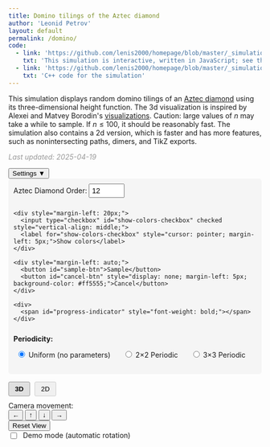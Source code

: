 ```yaml
---
title: Domino tilings of the Aztec diamond
author: 'Leonid Petrov'
layout: default
permalink: /domino/
code:
  - link: 'https://github.com/lenis2000/homepage/blob/master/_simulations/p/domino.md'
    txt: 'This simulation is interactive, written in JavaScript; see the source code of this page at the link'
  - link: 'https://github.com/lenis2000/homepage/blob/master/_simulations/p/domino.cpp'
    txt: 'C++ code for the simulation'
---
```



<style>
  /* Height function label styling for better readability */
  .height-label {
    fill: #000;
    stroke: #fff;
    stroke-width: 0.3px;          /* outline thickness – tweak at will */
    paint-order: stroke fill;   /* draw stroke first, then fill      */
    stroke-linejoin: round;     /* smooth outline corners            */
    font-family: sans-serif;
  }

  /* Layout for the visualization panes */
  .visualization-container {
    width: 100%;
    position: relative;
  }

  .viz-pane {
    width: 100%;
    margin-bottom: 15px;
  }

  /* Canvas styling */
  #aztec-canvas, #aztec-2d-canvas {
    width: 100%;
    height: 75vh; /* Use 75% of viewport height - slightly larger in vertical direction */
    vertical-align: top;
  }

  /* Mobile responsiveness */
  .mobile-input {
    max-width: 5rem;
  }

  input[type="number"].mobile-input {
    padding: 0.25rem;
    font-size: 0.9rem;
  }

  #aztec-svg-2d {
    touch-action: none; /* Prevent browser defaults on touch */
  }

  #aztec-2d-canvas {
    background-color: #f8f8f8;
    border: 1px solid #ddd;
    display: flex;
    justify-content: center;
    align-items: center;
    display: none; /* Hidden by default */
  }

  /* View toggle and display options styling */
  .view-toggle, .display-options {
    margin-bottom: 10px;
  }

  .view-toggle button {
    padding: 6px 12px;
    margin-right: 5px;
    border: 1px solid #ccc;
    background-color: #f0f0f0;
    border-radius: 3px;
    cursor: pointer;
  }

  .view-toggle button.active {
    background-color: #e0e0e0;
    font-weight: bold;
    border-color: #999;
  }

  .display-options {
    display: flex;
    align-items: center;
    padding: 8px;
    background-color: #f5f5f5;
    border-radius: 4px;
    margin-bottom: 15px;
  }

  .display-options label {
    margin-left: 5px;
    cursor: pointer;
    user-select: none;
  }

  .display-options input[type="checkbox"] {
    cursor: pointer;
  }

  @media (max-width: 768px) {
    #aztec-canvas, #aztec-2d-canvas {
      height: 65vh;
    }
  }

  @media (max-width: 600px) {
    #aztec-canvas, #aztec-2d-canvas {
      height: 60vh;
    }
  }

  /* Styling for buttons and controls */
  #sample-btn:disabled {
    opacity: 0.7;
    cursor: not-allowed;
    background-color: #cccccc;
  }

  button {
    cursor: pointer;
  }

  .pane-title {
    font-weight: bold;
    margin-bottom: 10px;
    padding-bottom: 5px;
    border-bottom: 1px solid #eee;
  }

  #move-left-btn, #move-up-btn, #move-down-btn, #move-right-btn, #reset-view-btn {
    transition: background-color 0.2s;
  }

  #move-left-btn:hover, #move-up-btn:hover, #move-down-btn:hover, #move-right-btn:hover, #reset-view-btn:hover {
    background-color: #e0e0e0;
  }

  .parameters-section {
    background-color: #f5f5f5;
    padding: 10px;
    border-radius: 5px;
    margin-bottom: 15px;
  }
</style>

<script src="https://cdn.jsdelivr.net/npm/three@0.132.2/build/three.min.js"></script>
<script src="https://cdn.jsdelivr.net/npm/three@0.132.2/examples/js/controls/OrbitControls.js"></script>
<script src="https://d3js.org/d3.v7.min.js"></script>
<script src="https://code.jquery.com/jquery-3.6.0.min.js"></script>
<script src="https://cdn.jsdelivr.net/npm/popper.js@1.16.1/dist/umd/popper.min.js"></script>
<script src="https://cdn.jsdelivr.net/npm/bootstrap@4.6.0/dist/js/bootstrap.min.js"></script>
<script src="{{site.url}}/s/domino.js"></script>


This simulation displays random domino tilings of an <a href="https://mathworld.wolfram.com/AztecDiamond.html">Aztec diamond</a> using its three-dimensional height function. The 3d visualization is inspired by Alexei and Matvey Borodin's <a href="https://math.mit.edu/~borodin/aztec.html">visualizations</a>. Caution: large values of $n$ may take a while to sample. If $n\le 100$, it should be reasonably fast. The simulation also contains a 2d version, which is faster and has more features, such as nonintersecting paths, dimers, and TikZ exports.

<i style="color:#999999;">Last updated: 2025-04-19</i>

<!-- Parameters section above the panes -->
<!-- Settings toggle button for small screens (Bootstrap 4 alpha.6) -->
<button class="btn btn-secondary w-100 d-block d-md-none mb-2" type="button" data-toggle="collapse" data-target="#controls" aria-expanded="true" aria-controls="controls">
  Settings ▼
</button>

<style>
  /* Additional styles for the collapse toggle */
  @media (max-width: 767px) {
    .collapse:not(.show) {
      display: none;
    }
  }
</style>

<div id="controls" class="collapse show d-md-block">
  <div class="parameters-section">
    <div style="display: flex; flex-wrap: wrap; align-items: center; gap: 10px; margin-bottom: 10px;">
      <div>
        <label for="n-input">Aztec Diamond Order: </label>
        <input id="n-input" type="number" value="12" min="2" step="2" max="300" size="3" class="mobile-input">
      </div>

    <div style="margin-left: 20px;">
      <input type="checkbox" id="show-colors-checkbox" checked style="vertical-align: middle;">
      <label for="show-colors-checkbox" style="cursor: pointer; margin-left: 5px;">Show colors</label>
    </div>

    <div style="margin-left: auto;">
      <button id="sample-btn">Sample</button>
      <button id="cancel-btn" style="display: none; margin-left: 5px; background-color: #ff5555;">Cancel</button>
    </div>

    <div>
      <span id="progress-indicator" style="font-weight: bold;"></span>
    </div>
  </div>

  <!-- Periodicity control with radio buttons -->
  <div style="margin-bottom: 15px;">
    <h4 style="margin-top: 0; margin-bottom: 8px;">Periodicity:</h4>
    <div style="display: flex; flex-wrap: wrap; gap: 15px; margin-bottom: 10px;">
      <div style="padding: 5px; border-radius: 4px; cursor: pointer;">
        <input type="radio" id="uniform-radio" name="periodicity" value="uniform" checked style="cursor: pointer;">
        <label for="uniform-radio" style="cursor: pointer; user-select: none;">Uniform (no parameters)</label>
      </div>
      <div style="padding: 5px; border-radius: 4px; cursor: pointer;">
        <input type="radio" id="2x2-radio" name="periodicity" value="2x2" style="cursor: pointer;">
        <label for="2x2-radio" style="cursor: pointer; user-select: none;">2×2 Periodic</label>
      </div>
      <div style="padding: 5px; border-radius: 4px; cursor: pointer;">
        <input type="radio" id="3x3-radio" name="periodicity" value="3x3" style="cursor: pointer;">
        <label for="3x3-radio" style="cursor: pointer; user-select: none;">3×3 Periodic</label>
      </div>
    </div>
  </div>

  <!-- 2×2 Periodic Weights (initially hidden) -->
  <div id="weights-2x2" style="display: none; margin-bottom: 15px;">
    <h4 style="margin-top: 0; margin-bottom: 5px;">2×2 Periodic Weights</h4>
    <div style="display: flex; gap: 15px;">
      <div>
        <label for="a-input">a:</label>
        <input id="a-input" type="number" value="0.5" step="0.1" min="0.1" max="10" style="width: 60px;">
      </div>
      <div>
        <label for="b-input">b:</label>
        <input id="b-input" type="number" value="1.0" step="0.1" min="0.1" max="10" style="width: 60px;">
      </div>
    </div>
  </div>

  <!-- 3×3 Periodic Weights (initially hidden) -->
  <div id="weights-3x3" style="display: none;">
    <h4 style="margin-top: 0; margin-bottom: 5px;">3×3 Periodic Weights</h4>
    <div style="display: grid; grid-template-columns: repeat(3, 60px); gap: 5px;">
      <input id="w1" type="number" value="1.0" step="0.1" min="0.1" max="10" style="width: 50px;">
      <input id="w2" type="number" value="4.0" step="0.1" min="0.1" max="10" style="width: 50px;">
      <input id="w3" type="number" value="1.0" step="0.1" min="0.1" max="10" style="width: 50px;">
      <input id="w4" type="number" value="1.0" step="0.1" min="0.1" max="10" style="width: 50px;">
      <input id="w5" type="number" value="1.0" step="0.1" min="0.1" max="10" style="width: 50px;">
      <input id="w6" type="number" value="1.0" step="0.1" min="0.1" max="10" style="width: 50px;">
      <input id="w7" type="number" value="1.0" step="0.1" min="0.1" max="10" style="width: 50px;">
      <input id="w8" type="number" value="1.0" step="0.1" min="0.1" max="10" style="width: 50px;">
      <input id="w9" type="number" value="9.0" step="0.1" min="0.1" max="10" style="width: 50px;">
    </div>
  </div>
</div>
</div><!-- End of controls collapse wrapper -->

<!-- Visualization container with switchable views -->
<div class="visualization-container">
  <!-- View toggle buttons -->
  <div class="view-toggle d-flex flex-wrap mb-2">
    <button id="view-3d-btn" class="btn btn-sm mr-2 active" style="background-color: #e0e0e0; border: 1px solid #999; border-radius: 3px; padding: 6px 12px;">3D</button>
    <button id="view-2d-btn" class="btn btn-sm" style="background-color: #f0f0f0; border: 1px solid #ccc; border-radius: 3px; padding: 6px 12px;">2D</button>
  </div>

  <!-- Camera controls for 3D pane -->
  <div id="camera-controls" class="mb-3">
    <div class="d-flex flex-wrap align-items-center">
      <label class="mr-2 mb-1">Camera movement:</label>
      <div class="btn-group mr-2 mb-1">
        <button id="move-left-btn" class="btn btn-sm btn-outline-secondary px-2 py-1">←</button>
        <button id="move-up-btn" class="btn btn-sm btn-outline-secondary px-2 py-1">↑</button>
        <button id="move-down-btn" class="btn btn-sm btn-outline-secondary px-2 py-1">↓</button>
        <button id="move-right-btn" class="btn btn-sm btn-outline-secondary px-2 py-1">→</button>
      </div>
      <button id="reset-view-btn" class="btn btn-sm btn-outline-secondary mr-2 mb-1">Reset View</button>
      <div class="mb-1">
        <input type="checkbox" id="demo-mode" style="vertical-align: middle;">
        <label for="demo-mode" style="cursor: pointer; margin-left: 5px;">Demo mode (automatic rotation)</label>
      </div>
    </div>
  </div>

  <!-- 3D Visualization Pane (default) -->
  <div id="aztec-canvas"></div>

  <!-- 2D Visualization Pane (hidden by default) -->
  <div id="aztec-2d-canvas" style="position: relative; overflow: hidden; height: 75vh;">
    <!-- 2D controls (fixed at top like 3D controls) -->
    <div id="controls-2d" class="mb-3">
      <!-- Zoom controls (always visible) -->
      <div class="d-flex flex-wrap align-items-center mb-2">
        <span class="font-weight-bold mr-2 mb-1">Zoom: </span>
        <div class="btn-group mr-2 mb-1">
          <button id="zoom-in-btn-2d" class="btn btn-sm btn-outline-secondary px-2 py-1">+</button>
          <button id="zoom-out-btn-2d" class="btn btn-sm btn-outline-secondary px-2 py-1">-</button>
        </div>
        <button id="zoom-reset-btn-2d" class="btn btn-sm btn-outline-secondary mr-2 mb-1">Reset Zoom</button>
        <span class="d-none d-md-inline font-italic small">(Use mouse wheel to zoom and drag to pan)</span>
      </div>

      <!-- Toggle for 2D display options on mobile -->
      <button class="btn btn-sm btn-secondary d-block d-md-none w-100 mb-2" type="button" data-toggle="collapse" data-target="#display-options-2d" aria-expanded="false" aria-controls="display-options-2d">
        Display Options ▼
      </button>

      <!-- Display options (collapsible on mobile) -->
      <div id="display-options-2d" class="collapse show d-md-block mb-2">
        <div class="mb-1">
          <input type="checkbox" id="grayscale-checkbox-2d" style="vertical-align: middle;">
          <label for="grayscale-checkbox-2d" style="cursor: pointer; margin-left: 5px;">Grayscale mode (nice for gas phase in \(2\times 2\) model)</label>
        </div>

        <div class="mb-1">
          <input type="checkbox" id="checkerboard-checkbox-2d" style="vertical-align: middle;">
          <label for="checkerboard-checkbox-2d" style="cursor: pointer; margin-left: 5px;">Show checkerboard overlay</label>
        </div>

        <div class="form-group form-inline mb-1">
          <label for="border-width-input" class="mr-2">Border thickness:</label>
          <input type="number" id="border-width-input" min="0" max="1" step="0.05" value="0.1" class="form-control form-control-sm mobile-input">
        </div>

        <div class="mb-1">
          <input type="checkbox" id="paths-checkbox-2d" style="vertical-align: middle;">
          <label for="paths-checkbox-2d" style="cursor: pointer; margin-left: 5px;">Show nonintersecting paths</label>
        </div>

        <div class="mb-1">
          <input type="checkbox" id="dimers-checkbox-2d" style="vertical-align: middle;">
          <label for="dimers-checkbox-2d" style="cursor: pointer; margin-left: 5px;">Show dimers</label>
        </div>

        <div class="mb-1" id="height-function-toggle-container">
          <input type="checkbox" id="height-function-checkbox-2d" style="vertical-align: middle;">
          <label for="height-function-checkbox-2d" style="cursor: pointer; margin-left: 5px;">Show height function (\(n \le 30\) only)</label>
        </div>
      </div>
    </div>

    <!-- SVG container with adjusted height to account for controls -->
    <svg id="aztec-svg-2d" style="width: 100%; height: calc(100% - 120px); border: 1px solid #ccc;"></svg>
  </div>
</div>

<script>
// Add functionality for the collapse toggle on small screens using vanilla JS
document.addEventListener('DOMContentLoaded', function() {
  // Get the Bootstrap 4 collapse instances
  var controlsEl = document.getElementById('controls');
  var displayOptionsEl = document.getElementById('display-options-2d');

  // Auto-collapse on small screens initially
  if (window.innerWidth < 768) {
    // For Bootstrap 4 alpha.6, we need to toggle the class manually
    controlsEl.classList.remove('show');
    if (displayOptionsEl) displayOptionsEl.classList.remove('show');
  }

  // Update the collapse state on window resize
  window.addEventListener('resize', function() {
    if (window.innerWidth >= 768) {
      controlsEl.classList.add('show');
      if (displayOptionsEl) displayOptionsEl.classList.add('show');
    }
  });
});

// Helper function to create a message for large tilings (n > 300) in 3D view
function createLargeTilingMessage() {
  const container = document.getElementById('aztec-canvas');
  container.innerHTML = '';
  const messageDiv = document.createElement('div');
  messageDiv.style.width = '100%';
  messageDiv.style.height = '100%';
  messageDiv.style.display = 'flex';
  messageDiv.style.alignItems = 'center';
  messageDiv.style.justifyContent = 'center';
  messageDiv.style.backgroundColor = '#f0f0f0';
  messageDiv.style.border = '1px solid #ccc';
  messageDiv.style.padding = '20px';
  messageDiv.style.boxSizing = 'border-box';
  messageDiv.style.fontSize = '18px';
  messageDiv.style.fontWeight = 'bold';
  messageDiv.style.textAlign = 'center';
  messageDiv.innerHTML = 'For n > 300, only 2D visualization is available.<br>Switch to the 2D view using the button above.<br><br>To see a 3D visualization, decrease n to 300 or less and click Sample.';
  container.appendChild(messageDiv);
}

Module.onRuntimeInitialized = async function() {
  const simulateAztec = Module.cwrap('simulateAztec','number',['number','number','number','number','number','number','number','number','number','number'],{async:true});
  const freeString    = Module.cwrap('freeString',null,['number']);
  const getProgress   = Module.cwrap('getProgress','number',[]);

  // Three.js setup
  let scene, camera, renderer, controls, dominoGroup;
  let animationActive = true;

  // Simulation state
  let simulationActive = false;
  let abortController = null;
  const progressElem = document.getElementById("progress-indicator");
  const updateBtn = document.getElementById("update-btn");
  const cancelBtn = document.getElementById("cancel-btn");
  let progressInterval;
  let cachedDominoes = null; // Store dominoes for 2D view
  let useHeightFunction = false; // Track height function visibility state
  let heightGroup; // Group for height function display

  // Demo mode state
  let isDemoMode = false;
  let rotationSpeed = 0.005; // Speed of rotation in radians

  function initThreeJS() {
    scene = new THREE.Scene();
    scene.background = new THREE.Color(0xf0f0f0);
    const container = document.getElementById('aztec-canvas');

    // Make sure the container is visible
    container.style.display = 'block';
    // No innerHTML clearing here - it can disrupt existing WebGL context

    const w = container.clientWidth, h = container.clientHeight;
    renderer = new THREE.WebGLRenderer({antialias:true});
    renderer.setSize(w,h);
    renderer.setPixelRatio(window.devicePixelRatio);
    // Enable OES_element_index_uint extension for WebGL 1 to support 32-bit indices
    renderer.getContext().getExtension('OES_element_index_uint');

    // Clear and add canvas
    container.innerHTML = '';
    container.appendChild(renderer.domElement);

    const frustum = 100, aspect = w/h;
    camera = new THREE.OrthographicCamera(
      -frustum*aspect/2, frustum*aspect/2,
       frustum/2, -frustum/2,
      1,1000
    );
    camera.position.set(0, 130, 0);
    camera.lookAt(0, 0, 0);

    scene.add(new THREE.AmbientLight(0xffffff,0.5));
    const dir1 = new THREE.DirectionalLight(0xffffff,0.8);
    dir1.position.set(0.5,1,0.5).normalize();
    scene.add(dir1);
    const dir2 = new THREE.DirectionalLight(0xffffff,0.6);
    dir2.position.set(-0.5,1,-0.5).normalize();
    scene.add(dir2);

    controls = new THREE.OrbitControls(camera, renderer.domElement);
    controls.enableDamping = true;
    controls.dampingFactor = 0.25;

    /* NEW — allow one‑finger rotate on touch devices */
    controls.touches.ONE = THREE.TOUCH.ROTATE;
    window.addEventListener('resize', onWindowResize);

    dominoGroup = new THREE.Group();
    scene.add(dominoGroup);

    animate();
  }

  function onWindowResize(){
    const container = document.getElementById('aztec-canvas');
    const w = container.clientWidth, h = container.clientHeight;
    const frustum = 100, aspect = w/h;
    camera.left = -frustum*aspect/2; camera.right = frustum*aspect/2;
    camera.top = frustum/2; camera.bottom = -frustum/2;
    camera.updateProjectionMatrix();
    renderer.setSize(w,h);
  }

  function animate(){
    if (!animationActive) return;

    requestAnimationFrame(animate);
    controls.update();

    // Apply rotation in demo mode
    if (isDemoMode && dominoGroup) {
      dominoGroup.rotation.y += rotationSpeed;
    }

    renderer.render(scene, camera);
  }

  // Helper function to sleep for ms milliseconds
  function sleep(ms) {
    return new Promise(resolve => setTimeout(resolve, ms));
  }

  function startSimulation() {
    simulationActive = true;

    // Disable sample button and n-input
    document.getElementById("sample-btn")?.setAttribute("disabled", "disabled");
    document.getElementById("n-input")?.setAttribute("disabled", "disabled");

    // Disable all the periodicity controls
    document.querySelectorAll('input[name="periodicity"]').forEach(radio => {
      radio.disabled = true;
    });

    // Disable all weight inputs regardless of current periodicity
    document.getElementById("a-input")?.setAttribute("disabled", "disabled");
    document.getElementById("b-input")?.setAttribute("disabled", "disabled");

    for (let i = 1; i <= 9; i++) {
      document.getElementById(`w${i}`)?.setAttribute("disabled", "disabled");
    }

    // Show cancel button
    if (cancelBtn) {
      cancelBtn.style.display = 'inline-block';
      cancelBtn.removeAttribute("disabled");
    }

    abortController = new AbortController();
  }

  function stopSimulation() {
    simulationActive = false;
    clearInterval(progressInterval);

    // Force re-enable all controls
    document.getElementById("sample-btn")?.removeAttribute("disabled");
    document.getElementById("n-input")?.removeAttribute("disabled");

    // Re-enable all radio buttons
    document.querySelectorAll('input[name="periodicity"]').forEach(radio => {
      radio.disabled = false;
    });

    // Re-enable ALL possible input fields regardless of current periodicity
    document.getElementById("a-input")?.removeAttribute("disabled");
    document.getElementById("b-input")?.removeAttribute("disabled");

    for (let i = 1; i <= 9; i++) {
      document.getElementById(`w${i}`)?.removeAttribute("disabled");
    }

    // Make sure parameter display is correct
    try {
      updatePeriodicityParams();
    } catch (e) {
      console.error("Error updating params:", e);
    }

    if (cancelBtn) cancelBtn.style.display = 'none';
    if (progressElem) progressElem.innerText = "Simulation cancelled";

    if (abortController) {
      abortController.abort();
      abortController = null;
    }
  }

  // Initialize Three.js when the module is loaded
  initThreeJS();

  // Add a global function to easily reset Three.js if needed
  window.resetThreeJS = function() {
    console.log("Manual reset of Three.js requested");
    if (renderer) {
      renderer.dispose();
    }
    initThreeJS();
    return "Three.js reset complete";
  };

  // Calculate height function based on domino configuration
  // This implementation follows the algorithm from 2025-02-02-aztec-uniform.md
  function calculateHeightFunction(dominoes) {
    if (!dominoes || dominoes.length === 0) return new Map();

    // 1. Determine lattice unit (scaling factor)
    const minSidePx = Math.min(...dominoes.map(d => Math.min(d.w, d.h)));
    const unit = minSidePx / 2; // 2 lattice units → 1 short side
    if (unit <= 0) return new Map();

    // 2. Convert each domino to (orient, sign, gx, gy)
    const dominoData = dominoes.map(d => {
      const horiz = d.w > d.h;
      const orient = horiz ? 0 : 1;
      const sign = horiz
        ? (d.color === "green" ? -1 : 1)   // horizontal: green = −1, blue = +1
        : (d.color === "yellow" ? -1 : 1);  // vertical: yellow = −1, red = +1
      const gx = Math.round(d.x / unit);   // lattice coordinates
      const gy = Math.round(d.y / unit);
      return [orient, sign, gx, gy];
    });

    // 3. Build graph with height increments
    const adj = new Map();

    function addEdge(v1, v2, dh) {
      const v1Key = `${v1[0]},${v1[1]}`;
      const v2Key = `${v2[0]},${v2[1]}`;

      if (!adj.has(v1Key)) adj.set(v1Key, []);
      if (!adj.has(v2Key)) adj.set(v2Key, []);

      adj.get(v1Key).push([v2Key, dh]);
      adj.get(v2Key).push([v1Key, -dh]);
    }

    dominoData.forEach(([o, s, x, y]) => {
      if (o === 0) { // horizontal (4×2)
        const TL = [x, y+2], TM = [x+2, y+2], TR = [x+4, y+2];
        const BL = [x, y], BM = [x+2, y], BR = [x+4, y];

        addEdge(TL, TM, -s); addEdge(TM, TR, s);
        addEdge(BL, BM, s); addEdge(BM, BR, -s);
        addEdge(TL, BL, s); addEdge(TM, BM, 3*s);
        addEdge(TR, BR, s);
      } else { // vertical (2×4)
        const TL = [x, y+4], TR = [x+2, y+4];
        const ML = [x, y+2], MR = [x+2, y+2];
        const BL = [x, y], BR = [x+2, y];

        addEdge(TL, TR, -s); addEdge(ML, MR, -3*s); addEdge(BL, BR, -s);
        addEdge(TL, ML, s); addEdge(ML, BL, -s);
        addEdge(TR, MR, -s); addEdge(MR, BR, s);
      }
    });

    // 4. Breadth-first integration of heights
    const verts = Array.from(adj.keys()).map(k => {
      const [gx, gy] = k.split(',').map(Number);
      return {k, gx, gy};
    });

    // Find the "bottom-left" vertex as the root
    const root = verts.reduce((a, b) =>
      (a.gy < b.gy) || (a.gy === b.gy && a.gx <= b.gx) ? a : b
    ).k;

    const heights = new Map([[root, 0]]);
    const queue = [root];

    while (queue.length > 0) {
      const v = queue.shift();
      for (const [w, dh] of adj.get(v)) {
        if (!heights.has(w)) {
          heights.set(w, heights.get(v) + dh);
          queue.push(w);
        }
      }
    }

    // Create a map of vertex coordinates to height values
    const finalHeights = new Map();
    heights.forEach((h, key) => {
      const [x, y] = key.split(',').map(Number);
      // Important: negate the height as per the requirements
      finalHeights.set(`${x},${y}`, -h);
    });

    return finalHeights;
  }

  // Create a 3D face for a domino with its height function
  function createDominoFaces(domino, heightMap, scale) {
    const oddI = domino.color === "blue" || domino.color === "yellow";
    const oddJ = domino.color === "blue" || domino.color === "red";

    const isHorizontal = domino.w > domino.h;
    const color = domino.color;

    // Determine coordinates for each vertex
    let pts;
    if (isHorizontal) {
      // horizontal domino (blue or green)
      const w = 4, h = 2;
      const x = domino.x;
      const y = domino.y;

      pts = [
        [x, y+h],    // top-left
        [x+w, y+h],  // top-right
        [x+w, y],    // bottom-right
        [x, y],      // bottom-left
        [x+w/2, y+h],// top-mid
        [x+w/2, y]   // bottom-mid
      ];
    } else {
      // vertical domino (yellow or red)
      const w = 2, h = 4;
      const x = domino.x;
      const y = domino.y;

      pts = [
        [x, y],      // bottom-left
        [x, y+h],    // top-left
        [x+w, y+h],  // top-right
        [x+w, y],    // bottom-right
        [x, y+h/2],  // left-mid
        [x+w, y+h/2] // right-mid
      ];
    }

    // Map points to 3D coordinates with heights
    const vertices = [];
    const unit = isHorizontal ? domino.w / 4 : domino.h / 4;

    for (const [x, y] of pts) {
      const gridX = Math.round(x / unit);
      const gridY = Math.round(y / unit);
      const key = `${gridX},${gridY}`;

      // Get height for this vertex (default to 0 if not found)
      let z = 0;
      if (heightMap.has(key)) {
        z = heightMap.get(key);
      }

      // Apply scale and shifts
      const adjustedXShift = -0.5 + (isHorizontal ? 0 : 0);
      const adjustedYShift = 1.5 + (isHorizontal ? 0 : 0);

      vertices.push([
        x / 2.0 + adjustedXShift,
        z,  // z is the height
        y / 2.0 + adjustedYShift
      ]);
    }

    return {
      color: color,
      vertices: vertices
    };
  }

  async function updateVisualization(n) {
    /* ------------------------------------------------------------------ */
     /* 1. wipe previous geometry *and* transforms                          */
     /* ------------------------------------------------------------------ */
     if (dominoGroup) {
       dominoGroup.clear();                    // three ≥ r152 preferred to loop/remove
       dominoGroup.position.set(0, 0, 0);
       dominoGroup.rotation.set(0, 0, 0);
       dominoGroup.scale.set(1, 1, 1);         // <‑‑ the crucial line
     } else {
       // Something went wrong with the 3D scene - reinitialize
       console.log("Reinitializing Three.js - dominoGroup was null");
       initThreeJS();
     }
     /* ------------------------------------------------------------------ */


    // Check if we're in 3D view with n > 300
    const is3DView = document.getElementById("view-3d-btn").classList.contains("active");
    const skip3DRendering = is3DView && n > 300;

    // Get the current periodicity setting
    const periodicity = document.querySelector('input[name="periodicity"]:checked').value;

    let w1=1.0, w2=1.0, w3=1.0, w4=1.0, w5=1.0, w6=1.0, w7=1.0, w8=1.0, w9=1.0;
    let a=1.0, b=1.0;

    if (periodicity === '2x2') {
      // Safe get values with defaults
      const aInput = document.getElementById("a-input");
      const bInput = document.getElementById("b-input");
      a = aInput && !isNaN(parseFloat(aInput.value)) ? parseFloat(aInput.value) : 0.5;
      b = bInput && !isNaN(parseFloat(bInput.value)) ? parseFloat(bInput.value) : 1.0;

      console.log(`Using 2×2 weights with a=${a}, b=${b}`);

      // For 2x2, we'll set the 3x3 weights specially
      w1 = 1.0; w2 = a; w3 = 1.0;
      w4 = b; w5 = 1.0; w6 = b;
      w7 = 1.0; w8 = a; w9 = 1.0;
    } else if (periodicity === '3x3') {
      // Get values from the 3x3 weight inputs
      for (let i = 1; i <= 9; i++) {
        const input = document.getElementById(`w${i}`);
        const val = input && !isNaN(parseFloat(input.value)) ? parseFloat(input.value) : 1.0;
        if (i === 1) w1 = val;
        else if (i === 2) w2 = val;
        else if (i === 3) w3 = val;
        else if (i === 4) w4 = val;
        else if (i === 5) w5 = val;
        else if (i === 6) w6 = val;
        else if (i === 7) w7 = val;
        else if (i === 8) w8 = val;
        else if (i === 9) w9 = val;
      }

      console.log(`Using 3×3 weights: [${w1}, ${w2}, ${w3}], [${w4}, ${w5}, ${w6}], [${w7}, ${w8}, ${w9}]`);
    } else {
      // Uniform weights - all weights are 1.0
      w1 = 1.0; w2 = 1.0; w3 = 1.0;
      w4 = 1.0; w5 = 1.0; w6 = 1.0;
      w7 = 1.0; w8 = 1.0; w9 = 1.0;

      console.log('Using uniform weights (all 1.0)');
    }
    // Clear previous models
    if (dominoGroup && dominoGroup.children) {
      // Improved clearing that's safer and handles possible null conditions
      while(dominoGroup.children && dominoGroup.children.length > 0){
        const m = dominoGroup.children[0];
        if (m) {
          dominoGroup.remove(m);
          if (m.geometry) m.geometry.dispose();
          if (m.material) m.material.dispose();
        }
      }
    }

    // Remember demo mode state
    const wasInDemoMode = isDemoMode;

    startSimulation();
    const signal = abortController.signal;

    // Start progress polling
    progressElem.innerText = "Sampling... (0%)";
    progressInterval = setInterval(() => {
      if (!simulationActive) {
        clearInterval(progressInterval);
        return;
      }
      const p = getProgress();
      progressElem.innerText = `Sampling... (${p}%)`;
      if(p >= 100) clearInterval(progressInterval);
    }, 100);

    try {
      // Allow UI to update before starting heavy computation
      await sleep(50);
      if (signal.aborted) return;

      // Get domino configuration from C++ code
      const ptrPromise = simulateAztec(n, w1, w2, w3, w4, w5, w6, w7, w8, w9);

      // Wait for simulation to complete
      const ptr = await ptrPromise;
      if (signal.aborted) {
        if (ptr) freeString(ptr);
        return;
      }

      let raw = Module.UTF8ToString(ptr);
      freeString(ptr);
      if (signal.aborted) return;

      // Parse the results
      const dominoes = JSON.parse(raw);
      if (dominoes.error) throw new Error(dominoes.error);
      if (signal.aborted) return;

      // Cache the dominoes for 2D view
      cachedDominoes = dominoes;

      // Check if this is a large tiling (n > 300)
      const isLargeTiling = n > 300;
      console.log("Current n value:", n, "isLargeTiling:", isLargeTiling);

      // Always render the 2D view first (we'll need it regardless)
      await render2D(dominoes);

      // For large tilings (n > 300), prepare a message for 3D view
      if (isLargeTiling) {
        console.log("Large tiling detected, showing message instead of 3D");
        // Create a div with a message in the 3D canvas container
        const container = document.getElementById('aztec-canvas');
        container.innerHTML = '';
        const messageDiv = document.createElement('div');
        messageDiv.style.width = '100%';
        messageDiv.style.height = '100%';
        messageDiv.style.display = 'flex';
        messageDiv.style.alignItems = 'center';
        messageDiv.style.justifyContent = 'center';
        messageDiv.style.backgroundColor = '#f0f0f0';
        messageDiv.style.border = '1px solid #ccc';
        messageDiv.style.padding = '20px';
        messageDiv.style.boxSizing = 'border-box';
        messageDiv.style.fontSize = '18px';
        messageDiv.style.fontWeight = 'bold';
        messageDiv.style.textAlign = 'center';
        messageDiv.innerHTML = 'For n > 300, only 2D visualization is available.<br>Switch to the 2D view using the button above.<br><br>To see a 3D visualization, decrease n to 300 or less and click Sample.';
        container.appendChild(messageDiv);

        progressElem.innerText = "";
        stopSimulation();
        return;
      }

      // For n ≤ 300, continue with 3D rendering regardless of current view
      console.log("Small tiling (n ≤ 300), proceeding with 3D rendering");

      progressElem.innerText = "Calculating height function...";
      await sleep(10);
      if (signal.aborted) return;

      // Calculate the height function (in chunks if large)
      const heightMap = calculateHeightFunction(dominoes);
      if (signal.aborted) return;

      // Scale factor based on n
      const scale = 60/(2*n);

      // Colors for the materials
      const colors = {
        blue:   0x4363d8,
        green:  0x1e8c28,
        red:    0xff2244,
        yellow: 0xfca414
      };

      // Create the 3D faces with proper heights
      progressElem.innerText = "Processing domino data...";
      await sleep(10);
      if (signal.aborted) return;

      // Process faces in chunks to keep UI responsive
      const facesPromise = (async () => {
        const faces = [];
        const CHUNK_SIZE = 200;

        for (let i = 0; i < dominoes.length; i += CHUNK_SIZE) {
          if (signal.aborted) return null;

          // Process a chunk of dominoes
          const chunk = dominoes.slice(i, i + CHUNK_SIZE);
          const chunkFaces = chunk.map(domino =>
            createDominoFaces(domino, heightMap, scale));
          faces.push(...chunkFaces);

          // Update progress and yield to UI
          progressElem.innerText =
            `Processing... (${Math.floor(100*(i+chunk.length)/dominoes.length)}%)`;
          await sleep(0);
        }

        return faces;
      })();

      const faces = await facesPromise;
      if (!faces || signal.aborted) return;

      const total = faces.length;
      if (total === 0 || signal.aborted) return;

      // Batch processing of faces for better performance
      progressElem.innerText = "Rendering...";
      let idx = 0;

      function processBatch(start) {
        return new Promise(resolve => {
          requestAnimationFrame(() => {
            if (signal.aborted) {
              resolve(false);
              return;
            }

            const BATCH_SIZE = 200;
            const end = Math.min(start + BATCH_SIZE, total);

            for (let i = start; i < end; i++) {
              if (signal.aborted) {
                resolve(false);
                return;
              }

              const f = faces[i];
              if (!f || !f.color || !Array.isArray(f.vertices)) continue;

              try {
                const geom = new THREE.BufferGeometry();
                // Vertices positions
                const pos = [];
                for (const v of f.vertices) {
                  pos.push(v[0]*scale, v[1]*scale, v[2]*scale);
                }

                geom.setAttribute(
                  'position',
                  new THREE.Float32BufferAttribute(pos, 3)
                );

                // Triangulation indices
                const isH = (f.color === 'blue' || f.color === 'green');
                const indices = isH
                  ? [0,1,3, 3,2,1, 0,1,4, 3,2,5]
                  : [0,1,3, 3,2,1, 0,1,4, 3,2,5];

                // Use 32-bit indices if needed for larger models
                if (total > 65535 / 6) { // 6 vertices per domino
                  geom.setIndex(new THREE.BufferAttribute(new Uint32Array(indices), 1));
                } else {
                  geom.setIndex(indices);
                }

                geom.computeVertexNormals();

                // Check if we should show colors in 3D view
                const showColors = document.getElementById("show-colors-checkbox").checked;
                const monoColor = 0x999999; // Default monochrome color when not showing colors
                const colorValue = colors[f.color] || 0x808080;

                const mat = new THREE.MeshStandardMaterial({
                  color: showColors ? colorValue : monoColor,
                  side: THREE.DoubleSide,
                  flatShading: true
                });

                // Store the original color code for later use in the userData
                mat.userData = { originalColorValue: colorValue };

                // Create the mesh and store the original color for later toggling
                const mesh = new THREE.Mesh(geom, mat);
                mesh.userData.originalColor = f.color;

                dominoGroup.add(mesh);
              } catch(e) {
                console.warn("face error", i, e);
              }
            }

            idx = end;
            progressElem.innerText = `Rendering... (${Math.floor(100*(idx/total))}%)`;
            resolve(idx < total);
          });
        });
      }

      // Process batches sequentially with yield points for UI
      let hasMore = true;
      while (hasMore && simulationActive && !signal.aborted) {
        hasMore = await processBatch(idx);
      }

      if (signal.aborted) return;

      // Only finish if we completed all batches
      if (idx >= total) {
        progressElem.innerText = "";

        // === recentre the tiling ===
        const box = new THREE.Box3().setFromObject(dominoGroup);
        const center = box.getCenter(new THREE.Vector3());
        // Shift the center a little for better visualization
        center.x += -0.7;  // Shift right a bit
        center.z +=  4;  // Shift forward a bit
        dominoGroup.position.sub(center);

        const sizeXYZ   = box.getSize(new THREE.Vector3());       // model extents
        const margin    = 0.05;                                   // 5 % breathing room

        // For an orthographic camera its “view size” is the difference of the planes:
        const viewW = camera.right  - camera.left;
        const viewH = camera.top    - camera.bottom;

        /* choose the limiting dimension (the one that would clip first) */
        const maxScale = (1 - margin) * Math.min(
          viewW / sizeXYZ.x,
          viewH / sizeXYZ.z          // z‑extent projects to vertical axis in your set‑up
        );

        dominoGroup.scale.setScalar(maxScale);
        controls.target.set(0, 0, 0);   // orbit around the true centre
        controls.update();

        // If we were in demo mode before update, restore demo view
        if (wasInDemoMode) {
          setDemoViewCamera();
        }
      }

      // Cleanup - reuse the stopSimulation function since it handles everything properly
      stopSimulation();
      if (progressElem) progressElem.innerText = "";
      console.log("Visualization complete");
    } catch(err) {
      console.error("Visualization error:", err);
      if (progressElem) progressElem.innerText = `Error: ${err.message}`;
      // Also use stopSimulation for cleanup on error
      stopSimulation();
    }
  }

  document.getElementById("sample-btn").addEventListener("click", () => {
    let n = parseInt(document.getElementById("n-input").value, 10);

    if (isNaN(n) || n < 2 || n % 2) {
      return alert(`Enter an even number for n (at least 2)`);
    }

    // Update height function visibility based on n value
    updateHeightFunctionVisibility(n);

    // Get the current view (3D or 2D)
    const is3DView = document.getElementById("view-3d-btn").classList.contains("active");

    // Absolute maximum n values for each view
    const max3DN = 300;
    const max2DN = 500;

    // Check if n is within allowed range
    if ((is3DView && n > max3DN && n <= max2DN)) {
      // If in 3D view with n between 300 and 500, ask if user wants to switch to 2D
      if (confirm(`For n > ${max3DN}, only 2D visualization is available. Switch to 2D view automatically?`)) {
        // Switch to 2D view
        document.getElementById("view-2d-btn").click();
        // Now update visualization
        updateVisualization(n);
      }
      return;
    } else if (n > max2DN) {
      // Absolute maximum exceeded
      return alert(`n is too large. Maximum value is ${max2DN}.`);
    }

    // Handle 3D view initialization and clearing
    if (is3DView) {
      if (n <= max3DN) {
        // For valid n in 3D view, initialize properly
        // Make sure the 3D view is fully initialized
        const container = document.getElementById('aztec-canvas');
        const hasCanvas = container.querySelector('canvas') !== null;

        // Only clear the container if we're keeping the 3D view (n <= 300)
        // and there's no WebGL canvas yet
        if (!hasCanvas) {
          console.log("Ensuring Three.js is initialized");
          initThreeJS();
        }

        // Show helpful information in the progress indicator for valid n
        progressElem.innerText = "Generating new 3D visualization...";
      }
    }

    // If we get here, n is within allowed range for current view
    updateVisualization(n);
  });

  // Function to update parameter visibility based on selected periodicity
  function updatePeriodicityParams() {
    const periodicity = document.querySelector('input[name="periodicity"]:checked')?.value || 'uniform';

    // Show/hide weights based on selection
    const weights2x2 = document.getElementById('weights-2x2');
    const weights3x3 = document.getElementById('weights-3x3');

    if (weights2x2) weights2x2.style.display = (periodicity === '2x2') ? 'block' : 'none';
    if (weights3x3) weights3x3.style.display = (periodicity === '3x3') ? 'block' : 'none';



    console.log(`Periodicity set to ${periodicity}, showing appropriate parameters`);
  }

  // Add handlers for periodicity radio buttons
  document.querySelectorAll('input[name="periodicity"]').forEach(radio => {
    radio.addEventListener('change', updatePeriodicityParams);

    // Make sure clicking on labels works too
    const id = radio.id;
    const label = document.querySelector(`label[for="${id}"]`);
    if (label) {
      label.addEventListener('click', () => {
        radio.checked = true;
        radio.dispatchEvent(new Event('change'));
      });
    }
  });



  // Ensure correct parameters are visible initially
  setTimeout(updatePeriodicityParams, 0);

  document.getElementById("cancel-btn").addEventListener("click", () => {
    stopSimulation();
  });

  // Demo mode toggle handler
  document.getElementById("demo-mode").addEventListener("change", function() {
    isDemoMode = this.checked;

    if (isDemoMode) {
      // Set to angled demo view
      setDemoViewCamera();
    }
    // When turning off, we just stop rotation but keep the current view
  });

  // Set up demo view camera position
  function setDemoViewCamera() {
    // Reset any existing rotation
    if (dominoGroup) dominoGroup.rotation.set(0, 0, 0);

    // Set to angled view
    camera.position.set(50, 80, 50);
    camera.lookAt(0, 0, 0);
    controls.update();
  }

  // Camera movement controls
  document.getElementById("move-up-btn").addEventListener("click", function() {
    // Move camera up relative to current view
    const moveAmount = 5;
    const upVector = new THREE.Vector3(0, 1, 0);
    upVector.applyQuaternion(camera.quaternion);
    camera.position.addScaledVector(upVector, moveAmount);
    controls.target.addScaledVector(upVector, moveAmount);
    controls.update();
  });

  document.getElementById("move-down-btn").addEventListener("click", function() {
    // Move camera down relative to current view
    const moveAmount = 5;
    const upVector = new THREE.Vector3(0, 1, 0);
    upVector.applyQuaternion(camera.quaternion);
    camera.position.addScaledVector(upVector, -moveAmount);
    controls.target.addScaledVector(upVector, -moveAmount);
    controls.update();
  });

  document.getElementById("move-left-btn").addEventListener("click", function() {
    // Move camera left relative to current view
    const moveAmount = 5;
    const rightVector = new THREE.Vector3(1, 0, 0);
    rightVector.applyQuaternion(camera.quaternion);
    camera.position.addScaledVector(rightVector, -moveAmount);
    controls.target.addScaledVector(rightVector, -moveAmount);
    controls.update();
  });

  document.getElementById("move-right-btn").addEventListener("click", function() {
    // Move camera right relative to current view
    const moveAmount = 5;
    const rightVector = new THREE.Vector3(1, 0, 0);
    rightVector.applyQuaternion(camera.quaternion);
    camera.position.addScaledVector(rightVector, moveAmount);
    controls.target.addScaledVector(rightVector, moveAmount);
    controls.update();
  });

  // Reset view button handler
  document.getElementById("reset-view-btn").addEventListener("click", function() {
    if (isDemoMode) {
      setDemoViewCamera();
    } else {
      // Reset camera to initial position
      camera.position.set(0, 130, 0);
      camera.lookAt(0, 0, 0);

      // Reset domino group rotation
      if (dominoGroup) dominoGroup.rotation.set(0, 0, 0);

      controls.update();
    }
  });

  // View toggle handlers
  document.getElementById("view-3d-btn").addEventListener("click", function() {
    // Show 3D view, hide 2D view
    document.getElementById("aztec-canvas").style.display = "block";
    document.getElementById("aztec-2d-canvas").style.display = "none";
    document.getElementById("camera-controls").style.display = "block";

    // Update toggle button states
    document.getElementById("view-3d-btn").classList.add("active");
    document.getElementById("view-2d-btn").classList.remove("active");

    // Set the max n for 3D view
    document.getElementById("n-input").setAttribute("max", "300");

    // Resume animation
    if (!animationActive) {
      animationActive = true;
      animate();
    }

    // Check if the renderer is properly initialized/restored
    const container = document.getElementById('aztec-canvas');
    if (!container.querySelector('canvas')) {
      console.log("Reinitializing Three.js - canvas was missing");
      initThreeJS();

      // If we have cached dominoes, render them again
      if (cachedDominoes && cachedDominoes.length > 0) {
        // For large n, show a message instead
        const n = parseInt(document.getElementById("n-input").value, 10);
        if (n > 300) {
          createLargeTilingMessage();
        } else {
          // Small enough to render in 3D, try to restore
          try {
            const message = document.createElement('div');
            message.style.textAlign = 'center';
            message.style.padding = '20px';
            message.style.fontWeight = 'bold';
            message.innerHTML = 'Restoring 3D visualization...';
            container.appendChild(message);

            // Use setTimeout to allow the UI to update
            setTimeout(() => {
              updateVisualization(n);
            }, 10);
          } catch (e) {
            console.error("Failed to restore 3D view:", e);
          }
        }
      }
    }

    // If we have cached dominoes, handle the view switch appropriately
    if (cachedDominoes && cachedDominoes.length > 0) {
      const n = parseInt(document.getElementById("n-input").value, 10);

      if (n > 300) {
        // Show message for large n
        const container = document.getElementById('aztec-canvas');
        container.innerHTML = '';
        const messageDiv = document.createElement('div');
        messageDiv.style.width = '100%';
        messageDiv.style.height = '100%';
        messageDiv.style.display = 'flex';
        messageDiv.style.alignItems = 'center';
        messageDiv.style.justifyContent = 'center';
        messageDiv.style.backgroundColor = '#f0f0f0';
        messageDiv.style.border = '1px solid #ccc';
        messageDiv.style.padding = '20px';
        messageDiv.style.boxSizing = 'border-box';
        messageDiv.style.fontSize = '18px';
        messageDiv.style.fontWeight = 'bold';
        messageDiv.style.textAlign = 'center';
        messageDiv.innerHTML = 'For n > 300, only 2D visualization is available.<br>Switch to the 2D view using the button above.<br><br>To see a 3D visualization, decrease n to 300 or less and click Sample.';
        container.appendChild(messageDiv);

        progressElem.innerText = "Using cached tiling (n > 300 is only available in 2D view)";
        setTimeout(() => { progressElem.innerText = ""; }, 3000);
      } else {
        // For n ≤ 300, show informational message
        progressElem.innerText = "Using cached 3D visualization";
        setTimeout(() => { progressElem.innerText = ""; }, 2000);
      }
    }
  });

  // 2D visualization helper functions
  // Helper: convert a brightness value (0–255) to a hex grayscale string.
  function grayHex(brightness) {
    let hex = Math.round(brightness).toString(16);
    if(hex.length < 2) hex = "0" + hex;
    return "#" + hex + hex + hex;
  }

  // Function to convert color to grayscale based on position
  function getGrayscaleColor(originalColor, d) {
    // Handle undefined or non-string colors
    if (!originalColor) {
      // Default to a medium gray if color is undefined
      return grayHex(150);
    }

    // Special handling for "green" as string
    if (originalColor === "green" ||
        (typeof originalColor === 'string' && originalColor.toLowerCase().includes('green'))) {
      const yParity = Math.floor(d.y) % 4 === 0 ? 0 : 1;
      return grayHex(grayscaleValues.green["p" + yParity]);
    }

    let c;
    try {
      c = d3.color(originalColor);
    } catch (e) {
      return grayHex(150); // Default gray on parsing error
    }

    if (!c) return typeof originalColor === 'string' ? originalColor : grayHex(150);

    let normHex;
    try {
      normHex = c.formatHex().toLowerCase();
    } catch (e) {
      return grayHex(150); // Default gray if format fails
    }

    const isHorizontal = d.w > d.h;

    // For blue or green (horizontal dominoes), use vertical coordinate parity
    if (isHorizontal) {
      const yParity = Math.floor(d.y) % 4 === 0 ? 0 : 1;

      if (normHex === "#0000ff" || normHex === "#4363d8" ||
          (typeof normHex === 'string' && normHex.includes("blue"))) { // blue
        return grayHex(grayscaleValues.blue["p" + yParity]);
      }
      // Green dominoes - check multiple possible formats
      else if (normHex === "#00ff00" || normHex === "#1e8c28" ||
               (typeof normHex === 'string' && normHex.includes("green")) ||
               (c.r !== undefined && c.g !== undefined && c.b !== undefined && c.r < c.g && c.g > c.b)) { // Any mostly-green color
        return grayHex(grayscaleValues.green["p" + yParity]);
      }
    }
    // For red or yellow (vertical dominoes), use horizontal coordinate parity
    else {
      const xParity = Math.floor(d.x) % 4 === 0 ? 0 : 1;

      if (normHex === "#ff0000" || normHex === "#ff2244" ||
          (typeof normHex === 'string' && normHex.includes("red")) ||
          (c.r !== undefined && c.g !== undefined && c.b !== undefined && c.r > c.g && c.r > c.b)) { // red - any reddish color
        return grayHex(grayscaleValues.red["p" + xParity]);
      } else if (normHex === "#ffff00" || normHex === "#fca414" ||
                (typeof normHex === 'string' && normHex.includes("yellow")) ||
                (c.r !== undefined && c.g !== undefined && c.b !== undefined && c.r > 200 && c.g > 200 && c.b < 100)) { // yellow - any yellowish color
        return grayHex(grayscaleValues.yellow["p" + xParity]);
      }
    }

    // For any other color, convert using standard luminance formula
    if (c.r === undefined || c.g === undefined || c.b === undefined) {
      return grayHex(150); // Default gray if color components are missing
    }

    let r = c.r, g = c.g, b = c.b;
    let lum = Math.round(0.3 * r + 0.59 * g + 0.11 * b);
    return grayHex(lum);
  }

  // Setup 2D visualization elements
  const svg2d = d3.select("#aztec-svg-2d")
    .style("touch-action", "none"); // Prevent browser default touch actions
  let initialTransform2d = {}; // Store initial transform parameters for 2D

  // Create zoom behavior for 2D
  const zoom2d = d3.zoom()
    .scaleExtent([0.1, 50]) // Min and max zoom scale
    .on("zoom", (event) => {
      if (!initialTransform2d.scale) return; // Skip if no initial transform is set

      // Apply the zoom transformation on top of initial transform
      const group = svg2d.select("g");
      const t = event.transform;
      group.attr("transform",
        `translate(${initialTransform2d.translateX * t.k + t.x},${initialTransform2d.translateY * t.k + t.y}) scale(${initialTransform2d.scale * t.k})`);
    });

  // Enable zoom on the 2D SVG
  svg2d.call(zoom2d);

  // Add double-click to reset zoom for 2D
  svg2d.on("dblclick.zoom", () => {
    svg2d.transition()
      .duration(750)
      .call(zoom2d.transform, d3.zoomIdentity);
  });

  // Add event listeners for 2D zoom controls
  document.getElementById("zoom-in-btn-2d").addEventListener("click", () => {
    svg2d.transition()
      .duration(300)
      .call(zoom2d.scaleBy, 1.3);
  });

  document.getElementById("zoom-out-btn-2d").addEventListener("click", () => {
    svg2d.transition()
      .duration(300)
      .call(zoom2d.scaleBy, 0.7);
  });

  document.getElementById("zoom-reset-btn-2d").addEventListener("click", () => {
    svg2d.transition()
      .duration(300)
      .call(zoom2d.transform, d3.zoomIdentity);
  });

  // Grayscale values are now hardcoded, no interactive controls needed

  // Hardcoded grayscale values
  const grayscaleValues = {
    blue: { p0: 100, p1: 253 },
    green: { p0: 243, p1: 80 },
    red: { p0: 150, p1: 10 },
    yellow: { p0: 20, p1: 170 }
  };

  // No interactive controls needed with hardcoded values

  // 2D grayscale toggle handler
  document.getElementById("grayscale-checkbox-2d").addEventListener("change", function() {
    updateDominoDisplay();
  });

  // Checkerboard overlay toggle handler
  document.getElementById("checkerboard-checkbox-2d").addEventListener("change", function() {
    updateDominoDisplay();
  });

  // Border width input handler - update immediately on input
  document.getElementById("border-width-input").addEventListener("input", function() {
    updateDominoDisplay();
  });

  // Nonintersecting paths toggle handler
  document.getElementById("paths-checkbox-2d").addEventListener("change", function() {
    updateDominoDisplay();
  });

  // Dimers toggle handler
  document.getElementById("dimers-checkbox-2d").addEventListener("change", function() {
    updateDominoDisplay();
  });

  // Height function toggle handler
  document.getElementById("height-function-checkbox-2d").addEventListener("change", function() {
    useHeightFunction = this.checked;
    updateDominoDisplay();
  });

  // Function to determine if a lattice face (2x2 square) is part of the checkerboard pattern
  function getCheckerboardPattern(d) {
    // Dominoes are 2x4 (horizontal) or 4x2 (vertical)
    // We want to create a checkerboard pattern on the underlying 2x2 lattice faces

    // Get the position of each lattice face (2x2 square)
    // For a horizontal domino (2x4), it covers 2 lattice faces
    // For a vertical domino (4x2), it also covers 2 lattice faces

    // Convert domino coordinates to lattice coordinates (each lattice face is 2x2)
    const latticeX = Math.floor(d.x / 2);
    const latticeY = Math.floor(d.y / 2);

    // Traditional checkerboard pattern on the lattice
    // True if the sum of lattice coordinates is even
    return (latticeX + latticeY) % 2 === 0;
  }

  // Function to update domino display based on various display settings
  function updateDominoDisplay() {
    const useGrayscale = document.getElementById("grayscale-checkbox-2d").checked;
    const showCheckerboard = document.getElementById("checkerboard-checkbox-2d").checked;
    const showPaths = document.getElementById("paths-checkbox-2d").checked;
    const showDimers = document.getElementById("dimers-checkbox-2d").checked;
    const showColors = document.getElementById("show-colors-checkbox").checked;
    const monoColor = "#F8F8F8"; // Extremely light monochrome color

    // First, remove any existing overlays
    svg2d.select("g").selectAll(".checkerboard-square").remove();
    svg2d.select("g").selectAll(".path-line").remove();
    svg2d.select("g").selectAll(".dimer-circle").remove();
    svg2d.select("g").selectAll(".dimer-line").remove();
    svg2d.select("g").selectAll(".height-node").remove();
    svg2d.select("g").selectAll(".height-label").remove();

    // Get the current border thickness value
    const borderWidth = parseFloat(document.getElementById("border-width-input").value) || 0.1;

    // Toggle colors between normal and grayscale for the dominoes and update border width
    svg2d.select("g").selectAll("rect")
      .attr("fill", function(d) {
        // Determine the base color based on color settings
        if (!showColors) {
          return monoColor;
        } else if (useGrayscale) {
          return getGrayscaleColor(d.color, d);
        } else {
          return d.color;
        }
      })
      .attr("stroke-width", borderWidth); // Update the border thickness

    // If checkerboard is enabled, draw 2x2 lattice squares
    if (showCheckerboard) {
      const group = svg2d.select("g");

      // Create a set of all 2x2 lattice faces used by the dominoes
      const latticeSet = new Set();
      const latticeSquares = [];

      // First, collect all the 2x2 lattice face positions
      group.selectAll("rect").each(function(d) {
        // For a horizontal domino (2x4), it covers 2 lattice faces side by side
        // For a vertical domino (4x2), it covers 2 lattice faces one above the other

        const isHorizontal = d.w > d.h;

        if (isHorizontal) {
          // Horizontal domino covers 2 faces horizontally
          const leftX = Math.floor(d.x / 2) * 2;
          const y = Math.floor(d.y / 2) * 2;

          // Add both lattice faces
          const leftKey = `${leftX},${y}`;
          const rightKey = `${leftX + 2},${y}`;

          if (!latticeSet.has(leftKey)) {
            latticeSet.add(leftKey);
            latticeSquares.push({x: leftX, y: y, size: 2});
          }

          if (!latticeSet.has(rightKey)) {
            latticeSet.add(rightKey);
            latticeSquares.push({x: leftX + 2, y: y, size: 2});
          }
        } else {
          // Vertical domino covers 2 faces vertically
          const x = Math.floor(d.x / 2) * 2;
          const topY = Math.floor(d.y / 2) * 2;

          // Add both lattice faces
          const topKey = `${x},${topY}`;
          const bottomKey = `${x},${topY + 2}`;

          if (!latticeSet.has(topKey)) {
            latticeSet.add(topKey);
            latticeSquares.push({x: x, y: topY, size: 2});
          }

          if (!latticeSet.has(bottomKey)) {
            latticeSet.add(bottomKey);
            latticeSquares.push({x: x, y: topY + 2, size: 2});
          }
        }
      });

      // Now draw all the lattice faces with checkerboard pattern
      group.selectAll(".checkerboard-square")
          .data(latticeSquares)
          .enter()
          .append("rect")
          .attr("class", "checkerboard-square")
          .attr("x", d => d.x)
          .attr("y", d => d.y)
          .attr("width", d => d.size)
          .attr("height", d => d.size)
          .attr("fill", function(d) {
            // Create checkerboard pattern based on lattice coordinates
            const isBlack = ((d.x / 2) + (d.y / 2)) % 2 === 0;
            return isBlack ? "rgba(0,0,0,0.2)" : "rgba(255,255,255,0)"; // Black or transparent
          })
          .attr("pointer-events", "none"); // Allow clicking through to the dominoes
    }

    // If nonintersecting paths are enabled, draw them
    if (showPaths) {
      // Collect all the dominoes
      const dominoes = [];
      svg2d.select("g").selectAll("rect").each(function(d) {
        dominoes.push(d);
      });

      // Create paths based on domino type and orientation
      const pathSegments = [];

      // Process each domino
      dominoes.forEach(d => {
        const isHorizontal = d.w > d.h;
        const color = d.color;

        // Calculate center points
        const centerX = d.x + d.w/2;
        const centerY = d.y + d.h/2;

        // Get color type
        let colorType = "";
        if (isHorizontal) {
          if (typeof color === 'string' && (color.includes("green") || color === "#1e8c28" || color === "#00ff00")) {
            colorType = "green";
          } else if (typeof color === 'string' && (color.includes("blue") || color === "#4363d8" || color === "#0000ff")) {
            colorType = "blue";
          }
        } else {
          if (typeof color === 'string' && (color.includes("yellow") || color === "#fca414" || color === "#ffff00")) {
            colorType = "yellow";
          } else if (typeof color === 'string' && (color.includes("red") || color === "#ff2244" || color === "#ff0000")) {
            colorType = "red";
          }
        }

        if (isHorizontal && colorType === "green") {
          // Green horizontal domino - horizontal path through center
          // Draw a horizontal line through the center of the green domino
          pathSegments.push({
            x1: d.x, // left edge
            y1: centerY,
            x2: d.x + d.w, // right edge
            y2: centerY,
            color: "black" // All paths are black now
          });
        }
        else if (!isHorizontal) {
          // For vertical dominoes (yellow or red)
          const centerX = d.x + d.w/2; // center X
          const centerY = d.y + d.h/2; // center Y
          const tileWidth = d.w;  // width of the domino
          const tileHeight = d.h; // height of the domino

          // Calculate path length through the center (maintaining 45° angle)
          // For 45° angle, we need equal horizontal and vertical components
          // We'll use the smaller of width/2 and height/2 to ensure we maintain the angle
          // but scaled appropriately to make the path go through most of the tile
          const pathHalfLength = Math.min(tileWidth, tileHeight) * 1.2; // Slightly longer to ensure it crosses the tile

          if (colorType === "yellow") {
            // Yellow vertical domino - up-right 45° diagonal through center
            pathSegments.push({
              x1: centerX - pathHalfLength/2,
              y1: centerY + pathHalfLength/2, // Adding because y increases downward in SVG
              x2: centerX + pathHalfLength/2,
              y2: centerY - pathHalfLength/2, // Subtracting because y increases downward in SVG
              color: "black"
            });
          }
          else if (colorType === "red") {
            // Red vertical domino - down-right 45° diagonal through center
            pathSegments.push({
              x1: centerX - pathHalfLength/2,
              y1: centerY - pathHalfLength/2, // Subtracting because y increases downward in SVG
              x2: centerX + pathHalfLength/2,
              y2: centerY + pathHalfLength/2, // Adding because y increases downward in SVG
              color: "black"
            });
          }
        }
      });

      // Draw all path segments
      const group = svg2d.select("g");
      group.selectAll(".path-line")
          .data(pathSegments)
          .enter()
          .append("line")
          .attr("class", "path-line")
          .attr("x1", d => d.x1)
          .attr("y1", d => d.y1)
          .attr("x2", d => d.x2)
          .attr("y2", d => d.y2)
          .attr("stroke", "black") // All paths are black now
          .attr("stroke-width", 0.6)
          .attr("pointer-events", "none"); // Allow clicking through to dominoes
    }

    // If dimers are enabled, draw them
    if (showDimers) {
      // Collect all the dominoes
      const dominoes = [];
      svg2d.select("g").selectAll("rect").each(function(d) {
        // Only add dominoes with valid coordinates
        if (d && typeof d.x === 'number' && typeof d.y === 'number' &&
            typeof d.w === 'number' && typeof d.h === 'number' &&
            !isNaN(d.x) && !isNaN(d.y) && !isNaN(d.w) && !isNaN(d.h)) {
          dominoes.push(d);
        }
      });

      // Create dimer representations
      const dimerNodes = [];
      const dimerEdges = [];

      // Process each domino to create dimer edges and nodes
      dominoes.forEach(d => {
        // Skip dominoes with invalid dimensions
        if (d.w <= 0 || d.h <= 0) return;

        const isHorizontal = d.w > d.h;

        // For each domino, we'll add two nodes and one edge connecting them
        // The dimer length should be half the long side of the domino

        try {
          if (isHorizontal) {
            // Horizontal domino (blue or green)
            const centerX = d.x + d.w/2;  // Center of the domino
            const midY = d.y + d.h/2;     // Vertical center

            // Calculate dimer length (half the domino width)
            const dimerLength = d.w / 2;

            // Place nodes at the midpoints between center and edges
            const leftX = centerX - dimerLength/2;
            const rightX = centerX + dimerLength/2;

            // Validate all coordinates are numbers and not NaN
            if (isNaN(leftX) || isNaN(rightX) || isNaN(midY)) return;

            // Add nodes
            const leftNode = {
              x: leftX,
              y: midY,
              radius: 0.4 // Radius for node circles
            };

            const rightNode = {
              x: rightX,
              y: midY,
              radius: 0.4
            };

            dimerNodes.push(leftNode, rightNode);

            // Add edge connecting the two nodes
            dimerEdges.push({
              x1: leftX,
              y1: midY,
              x2: rightX,
              y2: midY
            });

          } else {
            // Vertical domino (red or yellow)
            const midX = d.x + d.w/2;     // Horizontal center
            const centerY = d.y + d.h/2;  // Center of the domino

            // Calculate dimer length (half the domino height)
            const dimerLength = d.h / 2;

            // Place nodes at the midpoints between center and edges
            const topY = centerY - dimerLength/2;
            const bottomY = centerY + dimerLength/2;

            // Validate all coordinates are numbers and not NaN
            if (isNaN(midX) || isNaN(topY) || isNaN(bottomY)) return;

            // Add nodes
            const topNode = {
              x: midX,
              y: topY,
              radius: 0.4
            };

            const bottomNode = {
              x: midX,
              y: bottomY,
              radius: 0.4
            };

            dimerNodes.push(topNode, bottomNode);

            // Add edge connecting the two nodes
            dimerEdges.push({
              x1: midX,
              y1: topY,
              x2: midX,
              y2: bottomY
            });
          }
        } catch (e) {
          console.error("Error processing dimer:", e);
        }
      });

      // Additional validation for all dimer edges and nodes
      const validDimerEdges = dimerEdges.filter(d =>
        typeof d.x1 === 'number' && !isNaN(d.x1) &&
        typeof d.y1 === 'number' && !isNaN(d.y1) &&
        typeof d.x2 === 'number' && !isNaN(d.x2) &&
        typeof d.y2 === 'number' && !isNaN(d.y2)
      );

      const validDimerNodes = dimerNodes.filter(d =>
        typeof d.x === 'number' && !isNaN(d.x) &&
        typeof d.y === 'number' && !isNaN(d.y) &&
        typeof d.radius === 'number' && !isNaN(d.radius)
      );

      // Draw dimer edges and nodes
      const group = svg2d.select("g");

      // First draw edges (lines)
      group.selectAll(".dimer-line")
          .data(validDimerEdges)
          .enter()
          .append("line")
          .attr("class", "dimer-line")
          .attr("x1", d => d.x1)
          .attr("y1", d => d.y1)
          .attr("x2", d => d.x2)
          .attr("y2", d => d.y2)
          .attr("stroke", "black")
          .attr("stroke-width", 0.3)
          .attr("pointer-events", "none");

      // Then draw nodes (circles)
      group.selectAll(".dimer-circle")
          .data(validDimerNodes)
          .enter()
          .append("circle")
          .attr("class", "dimer-circle")
          .attr("cx", d => d.x)
          .attr("cy", d => d.y)
          .attr("r", d => d.radius)
          .attr("fill", "black")
          .attr("stroke", "none")
          .attr("pointer-events", "none");
    }

    // If height function is enabled, draw it last so it appears on top
    useHeightFunction = document.getElementById("height-function-checkbox-2d").checked;
    if (useHeightFunction) {
      toggleHeightFunction();
      // The height function is already set to raise() internally
    }
  }

  // Function to toggle height function on/off
  function toggleHeightFunction() {
    // Remove any existing height function elements
    svg2d.select("g").selectAll(".height-label,.height-node,.oldHeightBubble,.height-function-group").remove();
  
    // If height function is not enabled or n > 30, just return
    const n = parseInt(document.getElementById("n-input").value, 10);
    if (!useHeightFunction || n > 30 || !cachedDominoes || cachedDominoes.length === 0) return;
  
    // Make sure we use cached dominoes directly which has known good coordinates
    // rather than trying to collect them from the display which might have NaN issues
    const dominoes = [...cachedDominoes];

    // 1. Determine lattice unit (scaling factor)
    const minSidePx = Math.min(...dominoes.map(d => Math.min(d.w, d.h)));
    const unit = minSidePx / 2; // 2 lattice units → 1 short side
    if (unit <= 0) return;

    // 2. Convert each domino to (orient, sign, gx, gy)
    const dominoData = dominoes.map(d => {
      const horiz = d.w > d.h;
      const orient = horiz ? 0 : 1;
      const sign = horiz
        ? (d.color === "green" ? -1 : 1)   // horizontal: green = −1, blue = +1
        : (d.color === "yellow" ? -1 : 1);  // vertical: yellow = −1, red = +1
      const gx = Math.round(d.x / unit);   // lattice coordinates
      const gy = Math.round(d.y / unit);
      return [orient, sign, gx, gy];
    });

    // 3. Build graph with height increments
    const adj = new Map();

    function addEdge(v1, v2, dh) {
      const v1Key = `${v1},${v2}` === v1 ? v1 : `${v1[0]},${v1[1]}`;
      const v2Key = `${v1},${v2}` === v2 ? v2 : `${v2[0]},${v2[1]}`;

      if (!adj.has(v1Key)) adj.set(v1Key, []);
      if (!adj.has(v2Key)) adj.set(v2Key, []);

      adj.get(v1Key).push([v2Key, dh]);
      adj.get(v2Key).push([v1Key, -dh]);
    }

    dominoData.forEach(([o, s, x, y]) => {
      if (o === 0) { // horizontal (4×2)
        const TL = [x, y+2], TM = [x+2, y+2], TR = [x+4, y+2];
        const BL = [x, y], BM = [x+2, y], BR = [x+4, y];

        addEdge(TL, TM, -s); addEdge(TM, TR, s);
        addEdge(BL, BM, s); addEdge(BM, BR, -s);
        addEdge(TL, BL, s); addEdge(TM, BM, 3*s);
        addEdge(TR, BR, s);
      } else { // vertical (2×4)
        const TL = [x, y+4], TR = [x+2, y+4];
        const ML = [x, y+2], MR = [x+2, y+2];
        const BL = [x, y], BR = [x+2, y];

        addEdge(TL, TR, -s); addEdge(ML, MR, -3*s); addEdge(BL, BR, -s);
        addEdge(TL, ML, s); addEdge(ML, BL, -s);
        addEdge(TR, MR, -s); addEdge(MR, BR, s);
      }
    });

    // 4. Breadth-first integration of heights
    const verts = Array.from(adj.keys()).map(k => {
      const [gx, gy] = k.split(',').map(Number);
      return {k, gx, gy};
    });

    // Find the "bottom-left" vertex as the root
    const root = verts.reduce((a, b) =>
      (a.gy < b.gy) || (a.gy === b.gy && a.gx <= b.gx) ? a : b
    ).k;

    const heights = new Map([[root, 0]]);
    const queue = [root];

    while (queue.length > 0) {
      const v = queue.shift();
      for (const [w, dh] of adj.get(v)) {
        if (!heights.has(w)) {
          heights.set(w, heights.get(v) + dh);
          queue.push(w);
        }
      }
    }

    // 5. Calculate font size based on n value (smaller font for larger n)
    const fontSize = Math.max(0.8, Math.min(1.2, 3.6 - n / 20.0))/1.0; // n = order

    // 6. Render just the numbers in pixels
    const group = svg2d.select("g");
    
    // Create a group for the height function labels
    const heightLabelsGroup = group.append("g")
        .attr("class", "height-function-group");

    heights.forEach((h, key) => {
      const [gx, gy] = key.split(',').map(Number);
      const px = gx * unit, py = gy * unit;  // back to pixels

      // Add just the height value (text only, no circles)
      heightLabelsGroup.append("text")
        .attr("class", "height-label")
        .attr("x", px)
        .attr("y", py)
        .attr("text-anchor", "middle")
        .attr("dominant-baseline", "central")
        .attr("font-size", `${fontSize}px`)
        .text(-h); // Negate height as per the requirements
    });
    
    // Make height function appear above everything else
    heightLabelsGroup.raise();
  }

  // Helper function to check if a domino is horizontal
  function isHorizontalDomino(d) {
    return d.w > d.h;
  }

  // Global color toggle handler
  document.getElementById("show-colors-checkbox").addEventListener("change", function() {
    const showColors = this.checked; // Get the current state of the checkbox
    console.log("Show colors toggled:", showColors);

    // Update 2D view if it exists
    const svg2dGroup = svg2d.select("g");
    if (!svg2dGroup.empty()) {
      updateDominoDisplay();
    }

    // Update 3D view if it exists and we're not in a large tiling case
    const n = parseInt(document.getElementById("n-input").value, 10);
    if (n <= 300 && dominoGroup && dominoGroup.children && dominoGroup.children.length > 0) {
      const monoColor3D = 0x999999;

      // Define standard colors for domino types (same as in the 3D rendering)
      const domino3DColors = {
        blue:   0x4363d8,
        green:  0x1e8c28,
        red:    0xff2244,
        yellow: 0xfca414
      };

      // Update all meshes in the domino group
      dominoGroup.children.forEach(mesh => {
        if (mesh.material) {
          if (!showColors) {
            // Set to monochrome
            mesh.material.color.setHex(monoColor3D);
          } else {
            // Try to get the color from userData first (direct hex value)
            if (mesh.material.userData && mesh.material.userData.originalColorValue) {
              mesh.material.color.setHex(mesh.material.userData.originalColorValue);
            } else {
              // Fall back to the color name method
              const colorName = mesh.userData.originalColor || "blue";
              if (domino3DColors[colorName]) {
                mesh.material.color.setHex(domino3DColors[colorName]);
              } else {
                // Fallback for unknown colors
                mesh.material.color.setHex(0x808080);
              }
            }
          }
        }
      });

      // Force a render update
      if (renderer) {
        renderer.render(scene, camera);
      }
    }
  });

  // Function to render dominoes in 2D view
  async function render2D(dominoes) {
    if (!dominoes || dominoes.length === 0) return;

    // Clear previous rendering
    svg2d.selectAll("g").remove();

    const useGrayscale = document.getElementById("grayscale-checkbox-2d").checked;

    // Get the current border thickness value
    const borderWidth = parseFloat(document.getElementById("border-width-input").value) || 0.1;

    // Calculate bounds and scale
    const minX = d3.min(dominoes, d => d.x);
    const minY = d3.min(dominoes, d => d.y);
    const maxX = d3.max(dominoes, d => d.x + d.w);
    const maxY = d3.max(dominoes, d => d.y + d.h);
    const widthDominoes = maxX - minX;
    const heightDominoes = maxY - minY;

    const bbox = svg2d.node().getBoundingClientRect();
    const svgWidth = bbox.width;
    const svgHeight = bbox.height;

    const scale = Math.min(svgWidth / widthDominoes, svgHeight / heightDominoes) * 0.9;
    const translateX = (svgWidth - widthDominoes * scale) / 2 - minX * scale;
    // Shift the visualization up by adding a negative vertical offset (20% of available space)
    const verticalShift = svgHeight * 0.04; // 10% of the SVG height
    const translateY = (svgHeight - heightDominoes * scale) / 2 - minY * scale - verticalShift;

    // Store the initial transform parameters for zoom behavior
    initialTransform2d = {
      translateX: translateX,
      translateY: translateY,
      scale: scale
    };

    // Reset the zoom transform when creating a new visualization
    svg2d.call(zoom2d.transform, d3.zoomIdentity);

    const group = svg2d.append("g")
                       .attr("transform", "translate(" + translateX + "," + translateY + ") scale(" + scale + ")");

    // Render dominoes in batches to keep UI responsive
    const BATCH_SIZE = 200;

    for (let i = 0; i < dominoes.length; i += BATCH_SIZE) {
      const batch = dominoes.slice(i, i + BATCH_SIZE);

      group.selectAll("rect.batch" + i)
           .data(batch)
           .enter()
           .append("rect")
           .attr("x", d => d.x)
           .attr("y", d => d.y)
           .attr("width", d => d.w)
           .attr("height", d => d.h)
           .attr("stroke", "#000")
           .attr("stroke-width", borderWidth);

      // Yield to UI thread after each batch
      if (i + BATCH_SIZE < dominoes.length) {
        await sleep(0);
      }
    }

    // Apply display settings (colors, grayscale, checkerboard overlay) once all dominoes are rendered
    updateDominoDisplay();
  }

  document.getElementById("view-2d-btn").addEventListener("click", function() {
    // Show 2D view, hide 3D view
    document.getElementById("aztec-canvas").style.display = "none";
    document.getElementById("aztec-2d-canvas").style.display = "block";
    document.getElementById("camera-controls").style.display = "none";

    // Update toggle button states
    document.getElementById("view-3d-btn").classList.remove("active");
    document.getElementById("view-2d-btn").classList.add("active");

    // Set the max n for 2D view
    document.getElementById("n-input").setAttribute("max", "500");

    // Always reuse the cached dominoes if we have them
    if (cachedDominoes && cachedDominoes.length > 0) {
      render2D(cachedDominoes);

      // If we're switching from 3D to 2D, update the progress indicator
      const n = parseInt(document.getElementById("n-input").value, 10);
      if (n > 300) {
        progressElem.innerText = "Using cached tiling (n > 300 is only available in 2D view)";
        setTimeout(() => { progressElem.innerText = ""; }, 3000);
      } else {
        progressElem.innerText = "Using cached tiling";
        setTimeout(() => { progressElem.innerText = ""; }, 2000);
      }
    }

    // Pause 3D animation to save resources
    animationActive = false;
  });

  // Add keyboard controls
  window.addEventListener('keydown', function(event) {
    const moveAmount = 5;

    // Arrow keys for camera movement
    if (event.key === 'ArrowUp') {
      const upVector = new THREE.Vector3(0, 1, 0);
      upVector.applyQuaternion(camera.quaternion);
      camera.position.addScaledVector(upVector, moveAmount);
      controls.target.addScaledVector(upVector, moveAmount);
      controls.update();
    }
    else if (event.key === 'ArrowDown') {
      const upVector = new THREE.Vector3(0, 1, 0);
      upVector.applyQuaternion(camera.quaternion);
      camera.position.addScaledVector(upVector, -moveAmount);
      controls.target.addScaledVector(upVector, -moveAmount);
      controls.update();
    }
    else if (event.key === 'ArrowLeft') {
      const rightVector = new THREE.Vector3(1, 0, 0);
      rightVector.applyQuaternion(camera.quaternion);
      camera.position.addScaledVector(rightVector, -moveAmount);
      controls.target.addScaledVector(rightVector, -moveAmount);
      controls.update();
    }
    else if (event.key === 'ArrowRight') {
      const rightVector = new THREE.Vector3(1, 0, 0);
      rightVector.applyQuaternion(camera.quaternion);
      camera.position.addScaledVector(rightVector, moveAmount);
      controls.target.addScaledVector(rightVector, moveAmount);
      controls.update();
    }
    // 'R' key to reset view
    else if (event.key === 'r' || event.key === 'R') {
      document.getElementById("reset-view-btn").click();
    }
    // 'D' key to toggle demo mode
    else if (event.key === 'd' || event.key === 'D') {
      const demoCheckbox = document.getElementById('demo-mode');
      demoCheckbox.checked = !demoCheckbox.checked;
      // Trigger the change event
      demoCheckbox.dispatchEvent(new Event('change'));
    }
  });

  // Function to update height function visibility based on n value
  function updateHeightFunctionVisibility(n) {
    const heightFunctionToggle = document.getElementById("height-function-toggle-container");
    if (heightFunctionToggle) {
      if (n > 30) {
        // Hide height function toggle for large n values
        heightFunctionToggle.style.display = "none";
        // Reset state if it was enabled
        if (useHeightFunction) {
          useHeightFunction = false;
          document.getElementById("height-function-checkbox-2d").checked = false;
        }
      } else {
        // Show height function toggle for smaller n
        heightFunctionToggle.style.display = "block";
      }
    }
  }

  // Delay initialization slightly to ensure all DOM elements are ready
  setTimeout(() => {
    try {
      const n = parseInt(document.getElementById("n-input").value, 10) || 12;
      updateHeightFunctionVisibility(n);
      updateVisualization(n);
    } catch (err) {
      console.error("Error during initial visualization:", err);
    }
  }, 100);
};
</script>
